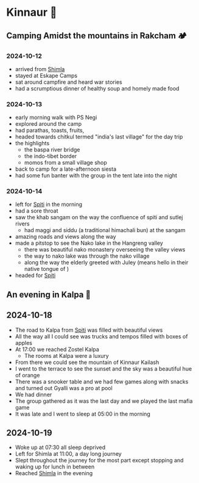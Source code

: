 # Kinnaur 🍏

## Camping Amidst the mountains in Rakcham 🏕
### 2024-10-12

- arrived from [Shimla](shimla#2024-10-12) 
- stayed at Eskape Camps
- sat around campfire and heard war stories
- had a scrumptious dinner of healthy soup and homely made food

### 2024-10-13
- early morning walk with PS Negi
- explored around the camp
- had parathas, toasts, fruits, 
- headed towards chitkul termed "india's last village" for the day trip
- the highlights
  - the baspa river bridge
  - the indo-tibet border
  - momos from a small village shop
- back to camp for a late-afternoon siesta
- had some fun banter with the group in the tent late into the night

### 2024-10-14

- left for [Spiti](spiti#2024-10-14) in the morning
- had a sore throat
- saw the khab sangam on the way the confluence of spiti and sutlej rivers
  - had maggi and siddu (a traditional himachali bun) at the sangam
- amazing roads and views along the way
- made a pitstop to see the Nako lake in the Hangreng valley
    - there was beautiful nako monastery overseeing the valley views
    - the way to nako lake was through the nako village
    - along the way the elderly greeted with Juley (means hello in their native tongue of )
- headed for [Spiti](spiti#2024-10-14)

## An evening in Kalpa 🌄

## 2024-10-18

- The road to Kalpa from [Spiti](spiti#2024-10-18) was filled with beautiful views
- All the way all I could see was trucks and tempos filled with boxes of apples
- At 17:00 we reached Zostel Kalpa
  - The rooms at Kalpa were a luxury
- From there we could see the mountain of Kinnaur Kailash
- I went to the terrace to see the sunset and the sky was a beautiful hue of orange
- There was a snooker table and we had few games along with snacks and turned out Gyalli was a pro at pool
- We had dinner
- The group gathered as it was the last day and we played the last mafia game
- It was late and I went to sleep at 05:00 in the morning

## 2024-10-19
  
- Woke up at 07:30 all sleep deprived
- Left for Shimla at 11:00, a day long journey
- Slept throughout the journey for the most part except stopping and waking up for lunch in between
- Reached [Shimla](shimla#2024-10-19) in the evening